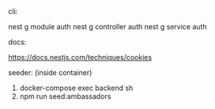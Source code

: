 cli:

nest g module auth
nest g controller auth
nest g service auth

docs:

https://docs.nestjs.com/techniques/cookies


seeder: (inside container)

1. docker-compose exec backend sh
2. npm run seed:ambassadors
